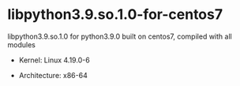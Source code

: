 # libpython3.9.so.1.0-for-centos7
libpython3.9.so.1.0 for python3.9.0 built on centos7, compiled with all modules

- Kernel: Linux 4.19.0-6

- Architecture: x86-64
